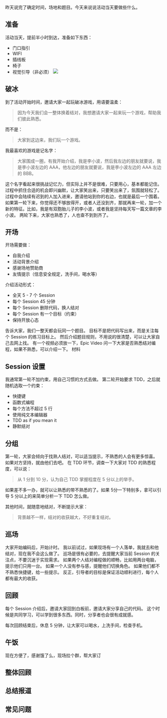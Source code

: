 昨天说完了确定时间，场地和题目。今天来说说活动当天要做些什么。
## 准备
活动当天，提前半小时到达，准备如下东西：
* 门口指引
* WIFI
* 插线板
* 椅子
* 视觉引导（非必须）
![](./_image/2017-02-24-06-49-34.jpg)
## 破冰
到了活动开始时间，邀请大家一起玩破冰游戏，用语要温柔：
>因为今天我们会一整体换着结对，我想邀请大家一起来玩一个游戏，帮助我们彼此熟悉。

而不是：
>大家到这边来，我们玩一个游戏。

我最喜欢的游戏是记名字：
>大家围成一圈，有我开始介绍，我是李小波，然后我左边的朋友就要说，我是李小波左边的 AAA，他左边的朋友就要说，我是李小波左边的 AAA 左边的 BBB。

这个名字看起来很挑战记忆力，但实际上并不是很难，只要用心，基本都能记住。过程中抓住合适的机会即兴幽默，让大家笑出来，只要笑出来了，氛围就轻松了。
过程中会陆续有迟到的人加入进来，邀请他站到你的右边，也就是最后一个围着。
如果第一轮下来，你觉得还不够放得开，或者人还没到齐，那就再来一轮，加一个新的特征。比如，我是有双胞胎儿子的李小波，或者我是坚持每天写一篇文章的李小波。
两轮下来，大家也熟悉了，人也查不到到齐了。

## 开场
开场需要做：
* 自我介绍
* 活动背景介绍
* 感谢场地赞助商
* 友情提示（信息安全规定，洗手间，喝水等）

介绍活动形式：
* 全天 5 - 7 个 Session
* 每个 Session 45 分钟
* 每个 Session 删除代码，换人结对
* 每个 Session 有一个目标（约束）
* 保持开放心态

告诉大家，我们一整天都会玩同一个题目。
目标不是把代码写出来，而是关注每个 Session 的练习目标上。
然后介绍题目规则，不用说的很清楚，可以让大家自己去网上找。
有一个视频必须放一下，Epic Video
问一下大家是否熟悉结对编程，如果不熟悉，可以介绍一下。
材料

## Session 设置
我通常第一轮不加约束，用自己习惯的方式去做。
第二轮开始要求 TDD，之后就随机选取一个约束：
* 快捷键
* 函数式编程
* 每个方法不超过 5 行
* 使用纯文本编辑器
* TDD as if you mean it
* 静默结对

## 分组
第一轮，大家会倾向于找熟人结对，可以适当提示，不熟悉的人会有更多惊喜。
如果对方坚持，就由他们去吧。
在 TDD 环节，调查一下大家对 TDD 的熟悉程度，可以说：
>从 1 分到 10 分，认为自己 TDD 掌握程度在 5 分以上的举手。

如果差不多一办，就可以让熟悉的带不熟悉的了。如果 5分一下特别多，拿可以引导 5 分以上的来简单分析一下 TDD 怎么做。

其他时间，就随意地结对，不断提示大家：
>背景越不一样，结对的收获越大，不好重复结对。

## 巡场
大家开始编码后，开始计时。
我以前试过，如果现场有一个人落单，我就去和他结对，现在我不会这么做了。
巡场是很有必要的，去提醒大家当前 Session 的关注点，不要沉迷于实现需求。
如果两个人结对编程做的顺畅，比如用两台电脑，提示他们只用一台。
如果一个人没有参与感，提醒他们切换角色。
如果他们都不不熟悉快捷键，给一些提示。
反正，引导者的目标是保证活动顺利进行，每个人都有最大的收获。

## 回顾
每个 Session 介绍后，邀请大家回到白板前，邀请大家分享自己的代码。
这个时候是共同学习，可以学到很多东西。同时，分享者也会很有成就感。

每次回顾结束后，休息 5 分钟，让大家可以喝水，上洗手间，检查手机。

## 午饭
现在方便了，感谢饿了么，现场拉个群，帮大家订

## 整体回顾
## 总结报道
## 常见问题
